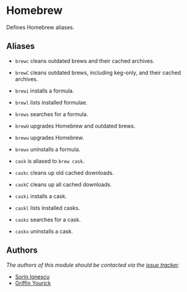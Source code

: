 Homebrew
========

Defines Homebrew aliases.

Aliases
-------

  - `brewc` cleans outdated brews and their cached archives.
  - `brewC` cleans outdated brews, including keg-only, and their cached archives.
  - `brewi` installs a formula.
  - `brewl` lists installed formulae.
  - `brews` searches for a formula.
  - `brewU` upgrades Homebrew and outdated brews.
  - `brewu` upgrades Homebrew.
  - `brewx` uninstalls a formula.

  - `cask` is aliased to `brew cask`.
  - `caskc` cleans up old cached downloads.
  - `caskC` cleans up all cached downloads.
  - `caski` installs a cask.
  - `caskl` lists installed casks.
  - `casks` searches for a cask.
  - `caskx` uninstalls a cask.

Authors
-------

*The authors of this module should be contacted via the [issue tracker][1].*

  - [Sorin Ionescu](https://github.com/sorin-ionescu)
  - [Griffin Yourick](https://github.com/tough-griff)

[1]: https://github.com/sorin-ionescu/prezto/issues

